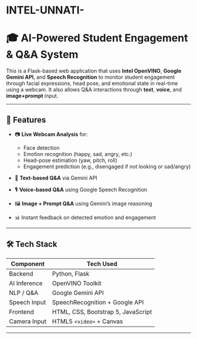 # INTEL-UNNATI-
# 🎓 AI-Powered Student Engagement & Q&A System

This is a Flask-based web application that uses **Intel OpenVINO**, **Google Gemini API**, and **Speech Recognition** to monitor student engagement through facial expressions, head pose, and emotional state in real-time using a webcam. It also allows Q&A interactions through **text**, **voice**, and **image+prompt** input.

---

## 🚀 Features

- 📷 **Live Webcam Analysis** for:
  - Face detection
  - Emotion recognition (happy, sad, angry, etc.)
  - Head-pose estimation (yaw, pitch, roll)
  - Engagement prediction (e.g., disengaged if not looking or sad/angry)

- 💬 **Text-based Q&A** via Gemini API
- 🎙️ **Voice-based Q&A** using Google Speech Recognition
- 🖼️ **Image + Prompt Q&A** using Gemini’s image reasoning
- 📊 Instant feedback on detected emotion and engagement

---

## 🛠️ Tech Stack

| Component       | Tech Used |
|----------------|-----------|
| Backend        | Python, Flask |
| AI Inference   | OpenVINO Toolkit |
| NLP / Q&A      | Google Gemini API |
| Speech Input   | SpeechRecognition + Google API |
| Frontend       | HTML, CSS, Bootstrap 5, JavaScript |
| Camera Input   | HTML5 `<video>` + Canvas |

---



